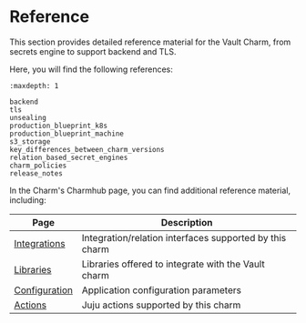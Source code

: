 # Reference

This section provides detailed reference material for the Vault Charm, from secrets engine to support backend and TLS.

Here, you will find the following references:


```{toctree}
:maxdepth: 1

backend
tls
unsealing
production_blueprint_k8s
production_blueprint_machine
s3_storage
key_differences_between_charm_versions
relation_based_secret_engines
charm_policies
release_notes
```

In the Charm's Charmhub page, you can find additional reference material, including:

| Page                                                         | Description                                             |
| ------------------------------------------------------------ | ------------------------------------------------------- |
| [Integrations](https://charmhub.io/vault-k8s/integrations)   | Integration/relation interfaces supported by this charm |
| [Libraries](https://charmhub.io/vault-k8s/libraries)         | Libraries offered to integrate with the Vault charm     |
| [Configuration](https://charmhub.io/vault-k8s/configuration) | Application configuration parameters                    |
| [Actions](https://charmhub.io/vault-k8s/actions)             | Juju actions supported by this charm                    |
